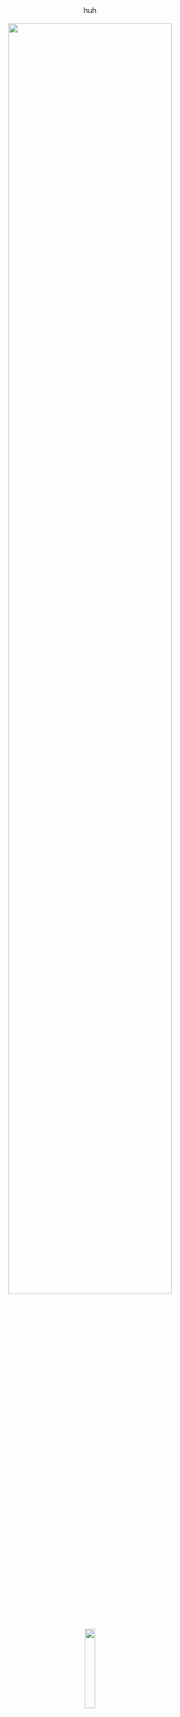 <div align="center"> huh </div> 
<br/>

<div align="center"><img src="https://i.pinimg.com/originals/af/b4/a8/afb4a86cf357fcbe2a372be2b5e46172.gif" width=80% height=80%/></div>
<br/>

<br/>  

<div align="center"><img src="https://spotify-github-profile.vercel.app/api/view?uid=quisherm&cover_image=true&theme=default&show_offline=false&bar_color_cover=true" width=20% height=20%/></div>  

<br/> 

<div align="center">
<img src="https://komarev.com/ghpvc/?username=mazwy&&style=flat-square" align="center" />
</div>  

<div align=right><font size=0.5> pls hire me </font></div>

<br/>
